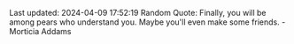 Last updated: 2024-04-09 17:52:19
Random Quote: Finally, you will be among pears who understand you. Maybe you'll even make some friends. - Morticia Addams